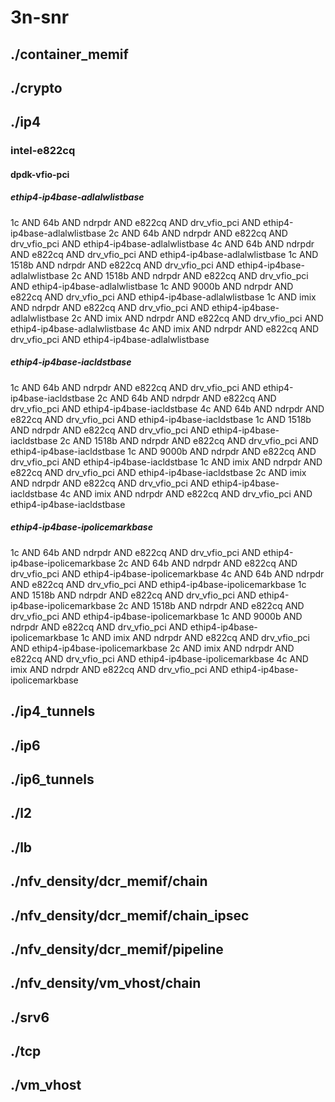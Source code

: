 # 3n-snr
## ./container_memif
## ./crypto
## ./ip4
### intel-e822cq
#### dpdk-vfio-pci
##### ethip4-ip4base-adlalwlistbase
1c AND 64b AND ndrpdr AND e822cq AND drv_vfio_pci AND ethip4-ip4base-adlalwlistbase
2c AND 64b AND ndrpdr AND e822cq AND drv_vfio_pci AND ethip4-ip4base-adlalwlistbase
4c AND 64b AND ndrpdr AND e822cq AND drv_vfio_pci AND ethip4-ip4base-adlalwlistbase
1c AND 1518b AND ndrpdr AND e822cq AND drv_vfio_pci AND ethip4-ip4base-adlalwlistbase
2c AND 1518b AND ndrpdr AND e822cq AND drv_vfio_pci AND ethip4-ip4base-adlalwlistbase
1c AND 9000b AND ndrpdr AND e822cq AND drv_vfio_pci AND ethip4-ip4base-adlalwlistbase
1c AND imix AND ndrpdr AND e822cq AND drv_vfio_pci AND ethip4-ip4base-adlalwlistbase
2c AND imix AND ndrpdr AND e822cq AND drv_vfio_pci AND ethip4-ip4base-adlalwlistbase
4c AND imix AND ndrpdr AND e822cq AND drv_vfio_pci AND ethip4-ip4base-adlalwlistbase
##### ethip4-ip4base-iacldstbase
1c AND 64b AND ndrpdr AND e822cq AND drv_vfio_pci AND ethip4-ip4base-iacldstbase
2c AND 64b AND ndrpdr AND e822cq AND drv_vfio_pci AND ethip4-ip4base-iacldstbase
4c AND 64b AND ndrpdr AND e822cq AND drv_vfio_pci AND ethip4-ip4base-iacldstbase
1c AND 1518b AND ndrpdr AND e822cq AND drv_vfio_pci AND ethip4-ip4base-iacldstbase
2c AND 1518b AND ndrpdr AND e822cq AND drv_vfio_pci AND ethip4-ip4base-iacldstbase
1c AND 9000b AND ndrpdr AND e822cq AND drv_vfio_pci AND ethip4-ip4base-iacldstbase
1c AND imix AND ndrpdr AND e822cq AND drv_vfio_pci AND ethip4-ip4base-iacldstbase
2c AND imix AND ndrpdr AND e822cq AND drv_vfio_pci AND ethip4-ip4base-iacldstbase
4c AND imix AND ndrpdr AND e822cq AND drv_vfio_pci AND ethip4-ip4base-iacldstbase
##### ethip4-ip4base-ipolicemarkbase
1c AND 64b AND ndrpdr AND e822cq AND drv_vfio_pci AND ethip4-ip4base-ipolicemarkbase
2c AND 64b AND ndrpdr AND e822cq AND drv_vfio_pci AND ethip4-ip4base-ipolicemarkbase
4c AND 64b AND ndrpdr AND e822cq AND drv_vfio_pci AND ethip4-ip4base-ipolicemarkbase
1c AND 1518b AND ndrpdr AND e822cq AND drv_vfio_pci AND ethip4-ip4base-ipolicemarkbase
2c AND 1518b AND ndrpdr AND e822cq AND drv_vfio_pci AND ethip4-ip4base-ipolicemarkbase
1c AND 9000b AND ndrpdr AND e822cq AND drv_vfio_pci AND ethip4-ip4base-ipolicemarkbase
1c AND imix AND ndrpdr AND e822cq AND drv_vfio_pci AND ethip4-ip4base-ipolicemarkbase
2c AND imix AND ndrpdr AND e822cq AND drv_vfio_pci AND ethip4-ip4base-ipolicemarkbase
4c AND imix AND ndrpdr AND e822cq AND drv_vfio_pci AND ethip4-ip4base-ipolicemarkbase
## ./ip4_tunnels
## ./ip6
## ./ip6_tunnels
## ./l2
## ./lb
## ./nfv_density/dcr_memif/chain
## ./nfv_density/dcr_memif/chain_ipsec
## ./nfv_density/dcr_memif/pipeline
## ./nfv_density/vm_vhost/chain
## ./srv6
## ./tcp
## ./vm_vhost
